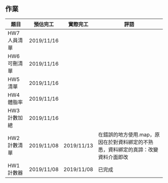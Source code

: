 ## 作業

|題目|預估完工|實際完工|評語|
|---|---|---|---|
|HW7人員清單|2019/11/16|   |   |
|HW6可刪清單|2019/11/16|   |   |
|HW5清單|2019/11/16|   |   |
|HW4體脂率|2019/11/16|   |   |
|HW3計數加總|2019/11/16|||
|HW2計數清單|2019/11/08|2019/11/13|在錯誤的地方使用.map，原因在於對資料綁定的不熟悉，資料綁定的真諦：改變資料介面即改|
|HW1計數器|2019/11/08|2019/11/08|已完成|

